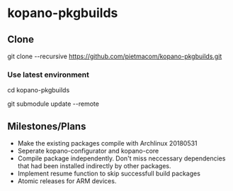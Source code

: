 # kopano-pkgbuilds

## Clone
git clone --recursive https://github.com/pietmacom/kopano-pkgbuilds.git

### Use latest environment
cd kopano-pkgbuilds

git submodule update --remote 

## Milestones/Plans
 - Make the existing packages compile with Archlinux 20180531
 - Seperate kopano-configurator and kopano-core
 - Compile package independently. Don't miss neccessary dependencies that had been installed indirectly by other packages.
 - Implement resume function to skip successfull build packages
 - Atomic releases for ARM devices.

